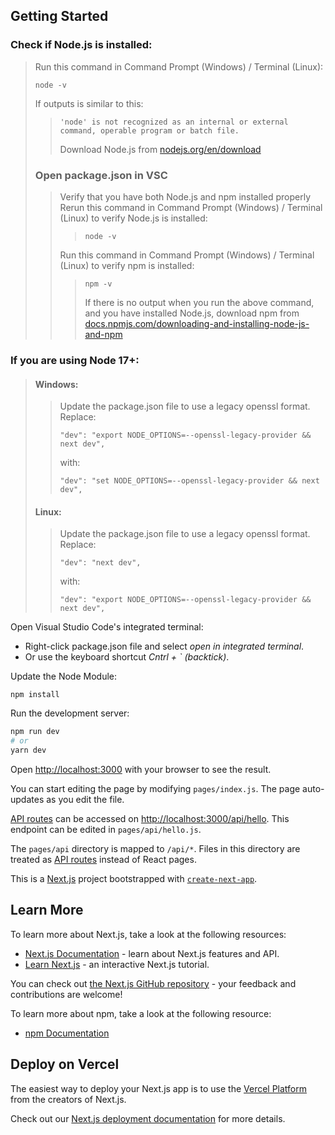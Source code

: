 ## Getting Started
### Check if Node.js is installed: 
> Run this command in Command Prompt (Windows) / Terminal (Linux):
> ```
> node -v
> ```
> If outputs is similar to this:
>> ```
>> 'node' is not recognized as an internal or external command, operable program or batch file.
>> ```
>> Download Node.js from [nodejs.org/en/download](https://nodejs.org/en/download)
> ### Open package.json in VSC
>> Verify that you have both Node.js and npm installed properly
>> Rerun this command in Command Prompt (Windows) / Terminal (Linux) to verify Node.js is installed:
>>> ```
>>> node -v
>>> ```
>> Run this command in Command Prompt (Windows) / Terminal (Linux) to verify npm is installed:
>>> ```
>>> npm -v
>>> ```
>>> If there is no output when you run the above command, and you have installed Node.js, download npm from [docs.npmjs.com/downloading-and-installing-node-js-and-npm](https://docs.npmjs.com/downloading-and-installing-node-js-and-npm)
### If you are using Node 17+:
> #### Windows:
>> Update the package.json file to use a legacy openssl format.
>> Replace:
>> ```
>> "dev": "export NODE_OPTIONS=--openssl-legacy-provider && next dev",
>> ```
>> with:
>> ```
>> "dev": "set NODE_OPTIONS=--openssl-legacy-provider && next dev",
>> ```
> #### Linux:
>> Update the package.json file to use a legacy openssl format.
>> Replace:
>> ```
>> "dev": "next dev",
>> ```
>> with:
>> ```
>> "dev": "export NODE_OPTIONS=--openssl-legacy-provider && next dev",
>> ```

Open Visual Studio Code's integrated terminal:
+ Right-click package.json file and select *open in integrated terminal*.
+ Or use the keyboard shortcut *Cntrl + ` (backtick)*.

Update the Node Module:
```
npm install
```
Run the development server:

```bash
npm run dev
# or
yarn dev
```

Open [http://localhost:3000](http://localhost:3000) with your browser to see the result.

You can start editing the page by modifying `pages/index.js`. The page auto-updates as you edit the file.

[API routes](https://nextjs.org/docs/api-routes/introduction) can be accessed on [http://localhost:3000/api/hello](http://localhost:3000/api/hello). This endpoint can be edited in `pages/api/hello.js`.

The `pages/api` directory is mapped to `/api/*`. Files in this directory are treated as [API routes](https://nextjs.org/docs/api-routes/introduction) instead of React pages.



This is a [Next.js](https://nextjs.org/) project bootstrapped with [`create-next-app`](https://github.com/vercel/next.js/tree/canary/packages/create-next-app).

## Learn More

To learn more about Next.js, take a look at the following resources:

- [Next.js Documentation](https://nextjs.org/docs) - learn about Next.js features and API.
- [Learn Next.js](https://nextjs.org/learn) - an interactive Next.js tutorial.

You can check out [the Next.js GitHub repository](https://github.com/vercel/next.js/) - your feedback and contributions are welcome!

To learn more about npm, take a look at the following resource:
- [npm Documentation](https://docs.npmjs.com/about-npm)
## Deploy on Vercel

The easiest way to deploy your Next.js app is to use the [Vercel Platform](https://vercel.com/new?utm_medium=default-template&filter=next.js&utm_source=create-next-app&utm_campaign=create-next-app-readme) from the creators of Next.js.

Check out our [Next.js deployment documentation](https://nextjs.org/docs/deployment) for more details.
